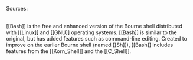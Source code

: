 Sources:

\
[[Bash]] is the free and enhanced version of the Bourne shell distributed with [[Linux]] and [[GNU]] operating systems. [[Bash]] is similar to the original, but has added features such as command-line editing. Created to improve on the earlier Bourne shell (named [[Sh]]), [[Bash]] includes features from the [[Korn_Shell]] and the [[C_Shell]].
